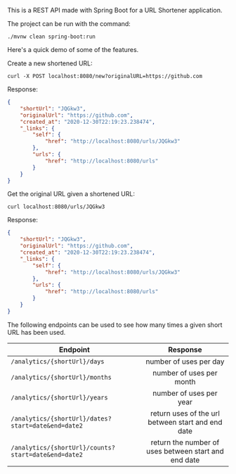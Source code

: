 This is a REST API made with Spring Boot for a URL Shortener application. 

The project can be run with the command:

```
./mvnw clean spring-boot:run
```

Here's a quick demo of some of the features.

Create a new shortened URL:

```
curl -X POST localhost:8080/new?originalURL=https://github.com
```

Response:

```json
{
    "shortUrl": "JQGkw3",
    "originalUrl": "https://github.com",
    "created_at": "2020-12-30T22:19:23.238474",
    "_links": {
        "self": {
            "href": "http://localhost:8080/urls/JQGkw3"
        },
        "urls": {
            "href": "http://localhost:8080/urls"
        }
    }
}
```


Get the original URL given a shortened URL:
```
curl localhost:8080/urls/JQGkw3
```
Response:
```json
{
    "shortUrl": "JQGkw3",
    "originalUrl": "https://github.com",
    "created_at": "2020-12-30T22:19:23.238474",
    "_links": {
        "self": {
            "href": "http://localhost:8080/urls/JQGkw3"
        },
        "urls": {
            "href": "http://localhost:8080/urls"
        }
    }
}
```

The following endpoints can be used to see how many times a given short URL has been used.

| Endpoint        | Response           
| ------------- |:-------------:| 
| `/analytics/{shortUrl}/days `     | number of uses per day | 
| `/analytics/{shortUrl}/months`     | number of uses per month     |   
| `/analytics/{shortUrl}/years` | number of uses per year    | 
|   `/analytics/{shortUrl}/dates?start=date&end=date2` | return uses of the url between start and end date |
 |   `/analytics/{shortUrl}/counts?start=date&end=date2` | return the number of uses between start and end date |




